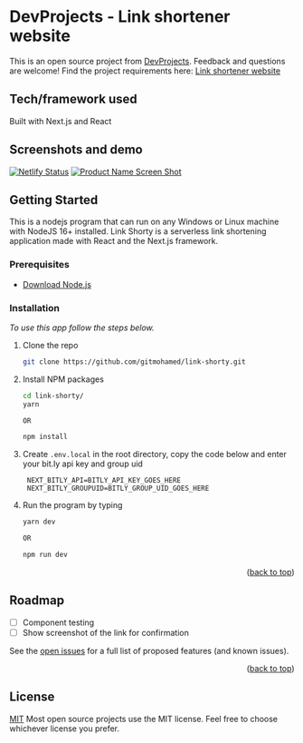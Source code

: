 # DevProjects - Link shortener website

This is an open source project from [DevProjects](http://www.codementor.io/projects). Feedback and questions are welcome!
Find the project requirements here: [Link shortener website](https://www.codementor.io/projects/web/link-shortener-website-brqjanf6zq)

## Tech/framework used
Built with Next.js and React

## Screenshots and demo

[![Netlify Status](https://api.netlify.com/api/v1/badges/859a63b8-394a-457b-99d3-598f5589ce9f/deploy-status)](https://main--gilded-cuchufli-52e5ab.netlify.app/)
[![Product Name Screen Shot][product-screenshot]](https://main--gilded-cuchufli-52e5ab.netlify.app/)

<!-- GETTING STARTED -->
## Getting Started

This is a nodejs program that can run on any Windows or Linux machine with NodeJS 16+ installed. Link Shorty is a serverless link shortening application made with React and the Next.js framework.

### Prerequisites

* [Download Node.js](https://nodejs.org/)

### Installation

_To use this app follow the steps below._

1. Clone the repo

   ```sh
   git clone https://github.com/gitmohamed/link-shorty.git
   ```
2. Install NPM packages

   ```sh
   cd link-shorty/
   yarn

   OR

   npm install
   ```
3. Create `.env.local` in the root directory, copy the code below and enter your bit.ly api key and group uid

   ```env
    NEXT_BITLY_API=BITLY_API_KEY_GOES_HERE
    NEXT_BITLY_GROUPUID=BITLY_GROUP_UID_GOES_HERE
   ```
4. Run the program by typing
   ```sh
   yarn dev

   OR

   npm run dev
   ```

<p align="right">(<a href="#top">back to top</a>)</p>



<!-- ROADMAP -->
## Roadmap

- [ ] Component testing
- [ ] Show screenshot of the link for confirmation

See the [open issues](https://github.com/gitmohamed/link-shorty/issues) for a full list of proposed features (and known issues).

<p align="right">(<a href="#top">back to top</a>)</p>



## License
[MIT](https://choosealicense.com/licenses/mit/)
Most open source projects use the MIT license. Feel free to choose whichever license you prefer.



[product-screenshot]: https://i.imgur.com/dktYo7d.png